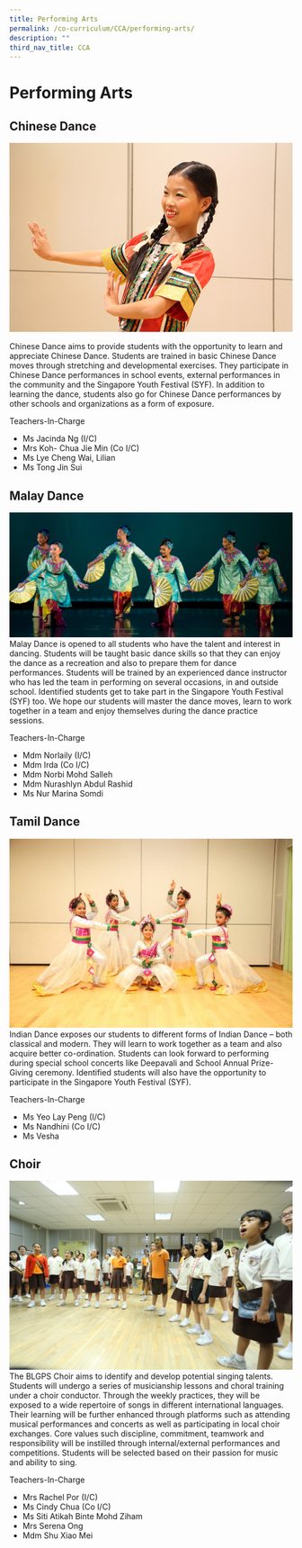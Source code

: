 ```yaml
---
title: Performing Arts
permalink: /co-curriculum/CCA/performing-arts/
description: ""
third_nav_title: CCA
---
```

# Performing Arts

## Chinese Dance
![](/images/chinese_dance.jpg)

Chinese Dance aims to provide students with the opportunity to learn and appreciate Chinese Dance. Students are trained in basic Chinese Dance moves through stretching and developmental exercises. They participate in Chinese Dance performances in school events, external performances in the community and the Singapore Youth Festival (SYF). In addition to learning the dance, students also go for Chinese Dance performances by other schools and organizations as a form of exposure.

Teachers-In-Charge

* Ms Jacinda Ng (I/C)
* Mrs Koh- Chua Jie Min (Co I/C)
* Ms Lye Cheng Wai, Lilian 
* Ms Tong Jin Sui

## Malay Dance
![](/images/Malay%20Dance.jpg)
Malay Dance is opened to all students who have the talent and interest in dancing.  Students will be taught basic dance skills so that they can enjoy the dance as a recreation and also to prepare them for dance performances. Students will be trained by an experienced dance instructor who has led the team in performing on several occasions, in and outside school. Identified students get to take part in the Singapore Youth Festival (SYF) too. We hope our students will master the dance moves, learn to work together in a team and enjoy themselves during the dance practice sessions.

Teachers-In-Charge

* Mdm Norlaily (I/C)
* Mdm Irda (Co I/C)
* Mdm Norbi Mohd Salleh
* Mdm Nurashlyn Abdul Rashid
* Ms Nur Marina Somdi 

## Tamil Dance
![](/images/Indian%20Dance%202.jpg)
Indian Dance exposes our students to different forms of Indian Dance – both classical and modern. They will learn to work together as a team and also acquire better co-ordination. Students can look forward to performing during special school concerts like Deepavali and School Annual Prize-Giving ceremony. Identified students will also have the opportunity to participate in the Singapore Youth Festival (SYF).

Teachers-In-Charge

* Ms Yeo Lay Peng (I/C)
* Ms Nandhini (Co I/C)
* Ms Vesha

## Choir
![](/images/Choir.jpg)
The BLGPS Choir aims to identify and develop potential singing talents. Students will undergo a series of musicianship lessons and choral training under a choir conductor. Through the weekly practices, they will be exposed to a wide repertoire of songs in different international languages. Their learning will be further enhanced through platforms such as attending musical performances and concerts as well as participating in local choir exchanges. Core values such discipline, commitment, teamwork and responsibility will be instilled through internal/external performances and competitions. Students will be selected based on their passion for music and ability to sing.

Teachers-In-Charge

* Mrs Rachel Por (I/C)
* Ms Cindy Chua (Co I/C)
* Ms Siti Atikah Binte Mohd Ziham
* Mrs Serena Ong
* Mdm Shu Xiao Mei